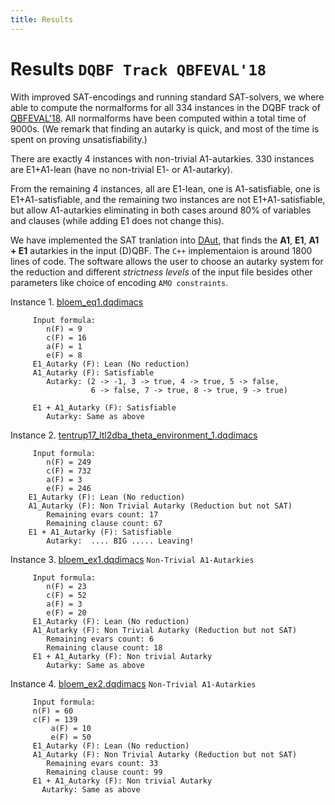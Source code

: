 ```yaml
---
title: Results
---
```


# Results ``DQBF Track QBFEVAL'18``
   With improved SAT-encodings and running standard SAT-solvers, 
   we where able to compute the normalforms for all 334 instances 
   in the DQBF track of [QBFEVAL'18](http://www.qbflib.org/qbfeval18.php).
   All normalforms have been computed within a total time of 9000s. 
   (We remark that finding an autarky is quick, and most of the 
   time is spent on proving unsatisfiability.) 
   
   There are exactly 4 instances with non-trivial A1-autarkies.
   330 instances are E1+A1-lean (have no non-trivial E1- or A1-autarky). 

   From the remaining 4 instances, all are E1-lean, one is A1-satisfiable,
   one is E1+A1-satisfiable, and the remaining two instances are not E1+A1-satisfiable, 
   but allow A1-autarkies eliminating in both cases around 80% of variables 
   and clauses (while adding E1 does not change this). 

   We have implemented the SAT tranlation into [DAut](https://github.com/arey0pushpa/dcnf-autarky), 
   that finds the **A1**, **E1**, **A1 + E1** autarkies in the input (D)QBF. 
   The `C++` implementaion is around 1800 lines of code. The software allows the user to choose an 
   autarky system for the reduction and different *strictness levels* of the input file besides 
   other parameters like choice of encoding `AMO constraints`.

  Instance 1. [bloem\_eq1.dqdimacs](https://github.com/arey0pushpa/dcnf-autarky/blob/master/dcnf/examples/bloem_eq1.dqdimacs) 
```
     Input formula:   
    	n(F) = 9    
    	c(F) = 16     
    	a(F) = 1        
    	e(F) = 8         
     E1_Autarky (F): Lean (No reduction)  
     A1_Autarky (F): Satisfiable   
     	Autarky: (2 -> -1, 3 -> true, 4 -> true, 5 -> false,   
                  6 -> false, 7 -> true, 8 -> true, 9 -> true)   
     
     E1 + A1_Autarky (F): Satisfiable  
     	Autarky: Same as above   
```
  Instance 2. [tentrup17\_ltl2dba\_theta\_environment\_1.dqdimacs](https://github.com/arey0pushpa/dcnf-autarky/blob/master/dcnf/examples/tentrup17_ltl2dba_theta_environment_1.dqdimacs)
```
     Input formula:  
    	n(F) = 249  
    	c(F) = 732  
    	a(F) = 3     
    	e(F) = 246     
    E1_Autarky (F): Lean (No reduction)  
    A1_Autarky (F): Non Trivial Autarky (Reduction but not SAT)  
    	Remaining evars count: 17  
    	Remaining clause count: 67  
    E1 + A1_Autarky (F): Satisfiable   
    	Autarky:  .... BIG ..... Leaving!   
```
  
  Instance 3. [bloem\_ex1.dqdimacs](https://github.com/arey0pushpa/dcnf-autarky/blob/master/dcnf/examples/bloem_ex1.dqdimacs) ``Non-Trivial A1-Autarkies``
```
     Input formula:  
    	n(F) = 23  
    	c(F) = 52  
    	a(F) = 3          
    	e(F) = 20         
     E1_Autarky (F): Lean (No reduction)  
     A1_Autarky (F): Non Trivial Autarky (Reduction but not SAT)  
    	Remaining evars count: 6  
    	Remaining clause count: 18  
     E1 + A1_Autarky (F): Non trivial Autarky   
      	Autarky: Same as above  
```
  
  Instance 4. [bloem\_ex2.dqdimacs](https://github.com/arey0pushpa/dcnf-autarky/blob/master/dcnf/examples/bloem_ex2.dqdimacs) ``Non-Trivial A1-Autarkies``
```     
     Input formula:  
   	 n(F) = 60  
   	 c(F) = 139   
    	 a(F) = 10         
    	 e(F) = 50          
     E1_Autarky (F): Lean (No reduction)  
     A1_Autarky (F): Non Trivial Autarky (Reduction but not SAT)  
    	Remaining evars count: 33  
    	Remaining clause count: 99   
     E1 + A1_Autarky (F): Non trivial Autarky   
       Autarky: Same as above  
```
